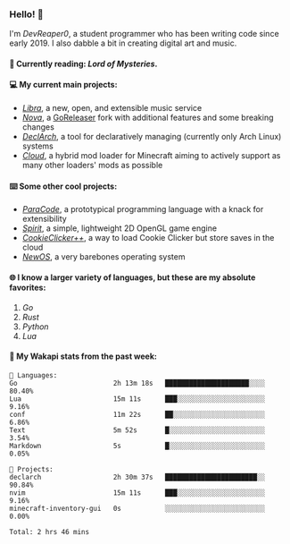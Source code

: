 ### Hello! 👋

I'm _DevReaper0_, a student programmer who has been writing code since early 2019. I also dabble a bit in creating digital art and music.

#### 📖 Currently reading: *Lord of Mysteries*.

#### 💻 My current main projects:

-   _[Libra](https://github.com/LibraMusic)_, a new, open, and extensible music service
-   _[Nova](https://github.com/LibraMusic/Nova)_, a [GoReleaser](https://github.com/goreleaser/goreleaser) fork with additional features and some breaking changes
-   _[DeclArch](https://github.com/DevReaper0/declarch)_, a tool for declaratively managing (currently only Arch Linux) systems
-   _[Cloud](https://github.com/CloudLoaderMC/CloudLoader)_, a hybrid mod loader for Minecraft aiming to actively support as many other loaders' mods as possible

#### ⌨️ Some other cool projects:

-   _[ParaCode](https://github.com/ParaCodeLang/ParaCode)_, a prototypical programming language with a knack for extensibility
-   _[Spirit](https://gitlab.com/DevReaper0/SpiritEngine)_, a simple, lightweight 2D OpenGL game engine
-   _[CookieClicker++](https://github.com/DevReaper0/CookieClickerPlusPlus)_, a way to load Cookie Clicker but store saves in the cloud
-   _[NewOS](https://github.com/DevReaper0/NewOS)_, a very barebones operating system

#### 🌐 I know a larger variety of languages, but these are my absolute favorites:

1. _Go_
2. _Rust_
3. _Python_
4. _Lua_

#### 📡 My Wakapi stats from the past week:

```text
💾 Languages:
Go                        2h 13m 18s   █████████████████████░░░░  80.40%
Lua                       15m 11s      ███░░░░░░░░░░░░░░░░░░░░░░  9.16%
conf                      11m 22s      ██░░░░░░░░░░░░░░░░░░░░░░░  6.86%
Text                      5m 52s       █░░░░░░░░░░░░░░░░░░░░░░░░  3.54%
Markdown                  5s           █░░░░░░░░░░░░░░░░░░░░░░░░  0.05%

💼 Projects:
declarch                  2h 30m 37s   ███████████████████████░░  90.84%
nvim                      15m 11s      ███░░░░░░░░░░░░░░░░░░░░░░  9.16%
minecraft-inventory-gui   0s           ░░░░░░░░░░░░░░░░░░░░░░░░░  0.00%

Total: 2 hrs 46 mins
```
